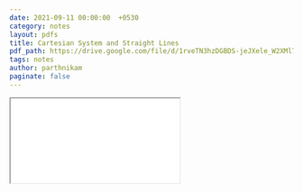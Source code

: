 ```yaml
---
date: 2021-09-11 00:00:00  +0530
category: notes
layout: pdfs
title: Cartesian System and Straight Lines
pdf_path: https://drive.google.com/file/d/1rveTN3hzDGBDS-jeJXele_W2XMl7cLUd/preview?usp=sharing
tags: notes
author: parthnikam
paginate: false
---
```


<iframe class="embed-pdf" src="{{ page.pdf_path }}#toolbar=0" seamless="seamless" scrolling="no" style="overflow:hidden"></iframe>
